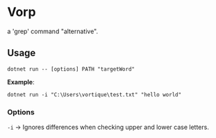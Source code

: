 # Vorp

a 'grep' command "alternative".

## Usage

`dotnet run -- [options] PATH "targetWord"`

**Example**:

`dotnet run -i "C:\Users\vortique\test.txt" "hello world"`

### Options

`-i` -> Ignores differences when checking upper and lower case letters.
